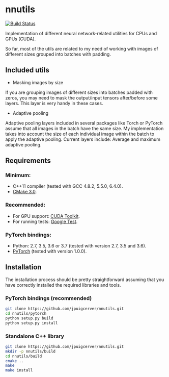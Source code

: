 # nnutils

[![Build Status](https://travis-ci.org/jpuigcerver/nnutils.svg?branch=master)](https://travis-ci.org/jpuigcerver/nnutils)

Implementation of different neural network-related utilities for
CPUs and GPUs (CUDA).

So far, most of the utils are related to my need of working with images of
different sizes grouped into batches with padding.

## Included utils

- Masking images by size

If you are grouping images of different sizes into batches padded with zeros,
you may need to mask the output/input tensors after/before some layers.
This layer is very handy in these cases.

- Adaptive pooling

Adaptive pooling layers included in several packages like Torch or PyTorch
assume that all images in the batch have the same size. My implementation
takes into account the size of each individual image within the batch to
apply the adaptive pooling. Current layers include: Average and maximum
adaptive pooling.

## Requirements

### Minimum:
- C++11 compiler (tested with GCC 4.8.2, 5.5.0, 6.4.0).
- [CMake 3.0](https://cmake.org/).

### Recommended:
- For GPU support: [CUDA Toolkit](https://developer.nvidia.com/cuda-zone).
- For running tests: [Google Test](https://github.com/google/googletest).

### PyTorch bindings:
- Python: 2.7, 3.5, 3.6 or 3.7 (tested with version 2.7, 3.5 and 3.6).
- [PyTorch](http://pytorch.org/) (tested with version 1.0.0).

## Installation

The installation process should be pretty straightforward assuming that you
have correctly installed the required libraries and tools.

### PyTorch bindings (recommended)

```bash
git clone https://github.com/jpuigcerver/nnutils.git
cd nnutils/pytorch
python setup.py build
python setup.py install
```

### Standalone C++ library

```bash
git clone https://github.com/jpuigcerver/nnutils.git
mkdir -p nnutils/build
cd nnutils/build
cmake ..
make
make install
```
